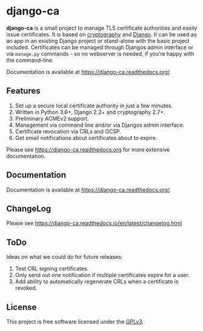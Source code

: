 # django-ca

**django-ca** is a small project to manage TLS certificate authorities and easily issue
certificates.  It is based on [cryptography](https://cryptography.io/) and
[Django](https://www.djangoproject.com/>). It can be used as an app in an existing Django project
or stand-alone with the basic project included.  Certificates can be managed through Djangos admin
interface or via `manage.py` commands - so no webserver is needed, if you’re happy with the
command-line.

Documentation is available at https://django-ca.readthedocs.org/.

## Features

1. Set up a secure local certificate authority in just a few minutes.
2. Written in Python 3.6+, Django 2.2+ and cryptography 2.7+.
3. Preliminary ACMEv2 support.
3. Management via command line and/or via Djangos admin interface.
4. Certificate revocation via CRLs and OCSP.
5. Get email notifications about certificates about to expire.

Please see https://django-ca.readthedocs.org for more extensive documentation.

## Documentation

Documentation is available at https://django-ca.readthedocs.org/.

## ChangeLog

Please see https://django-ca.readthedocs.io/en/latest/changelog.html

## ToDo

Ideas on what we could do for future releases:

1. Test CRL signing certificates.
2. Only send out one notification if multiple certificates expire for a user.
3. Add ability to automatically regenerate CRLs when a certificate is revoked.

## License

This project is free software licensed under the [GPLv3](https://www.gnu.org/licenses/gpl.txt).
